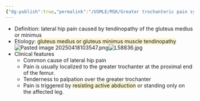```yaml
---
{"dg-publish":true,"permalink":"/USMLE/MSK/Greater trochanteric pain syndrome/"}
---
```


- Definition: lateral hip pain caused by tendinopathy of the gluteus medius or minimus
- Etiology: <span style="background:rgba(240, 200, 0, 0.2)">gluteus medius or gluteus minimus muscle tendinopathy</span>![Pasted image 20250418103547.png](/img/user/appendix/Pasted%20image%2020250418103547.png)![L58836.jpg](/img/user/appendix/L58836.jpg)
- Clinical features
	- Common cause of lateral hip pain
	- Pain is usually localized to the greater trochanter at the proximal end of the femur.
	- Tenderness to palpation over the greater trochanter 
	- Pain is triggered by <span style="background:rgba(240, 200, 0, 0.2)">resisting active abduction</span> or standing only on the affected leg.
